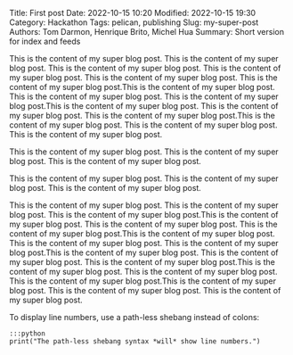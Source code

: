 Title: First post
Date: 2022-10-15 10:20
Modified: 2022-10-15 19:30
Category: Hackathon
Tags: pelican, publishing
Slug: my-super-post
Authors: Tom Darmon, Henrique Brito, Michel Hua
Summary: Short version for index and feeds

This is the content of my super blog post. This is the content of my super blog post. This is the content of my super blog post. This is the content of my super blog post. This is the content of my super blog post. This is the content of my super blog post.This is the content of my super blog post. This is the content of my super blog post. This is the content of my super blog post.This is the content of my super blog post. This is the content of my super blog post. This is the content of my super blog post.This is the content of my super blog post. This is the content of my super blog post. This is the content of my super blog post.

This is the content of my super blog post. This is the content of my super blog post. This is the content of my super blog post.

This is the content of my super blog post. This is the content of my super blog post. This is the content of my super blog post.

This is the content of my super blog post. This is the content of my super blog post. This is the content of my super blog post.This is the content of my super blog post. This is the content of my super blog post. This is the content of my super blog post.This is the content of my super blog post. This is the content of my super blog post. This is the content of my super blog post.This is the content of my super blog post. This is the content of my super blog post. This is the content of my super blog post.This is the content of my super blog post. This is the content of my super blog post. This is the content of my super blog post.This is the content of my super blog post. This is the content of my super blog post. This is the content of my super blog post.

To display line numbers, use a path-less shebang instead of colons:

    :::python
    print("The path-less shebang syntax *will* show line numbers.")
